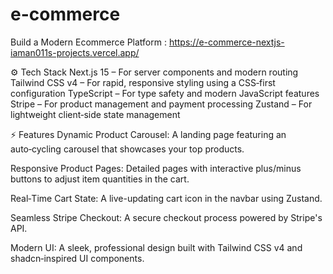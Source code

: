 # e-commerce

Build a Modern Ecommerce Platform : https://e-commerce-nextjs-iaman011s-projects.vercel.app/

⚙️ Tech Stack
Next.js 15 – For server components and modern routing
Tailwind CSS v4 – For rapid, responsive styling using a CSS‑first configuration
TypeScript – For type safety and modern JavaScript features
Stripe – For product management and payment processing
Zustand – For lightweight client‑side state management

⚡️ Features
Dynamic Product Carousel:
A landing page featuring an auto‑cycling carousel that showcases your top products.

Responsive Product Pages:
Detailed pages with interactive plus/minus buttons to adjust item quantities in the cart.

Real‑Time Cart State:
A live-updating cart icon in the navbar using Zustand.

Seamless Stripe Checkout:
A secure checkout process powered by Stripe's API.

Modern UI:
A sleek, professional design built with Tailwind CSS v4 and shadcn‑inspired UI components.